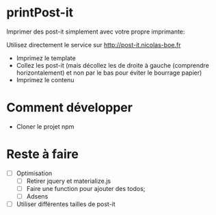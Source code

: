 # printPost-it
Imprimer des post-it simplement avec votre propre imprimante:

Utilisez directement le service sur http://post-it.nicolas-boe.fr

- Imprimez le template
- Collez les post-it (mais décollez les de droite à gauche (comprendre horizontalement) et non par le bas pour éviter le bourrage papier)
- Imprimez le contenu

# Comment développer

- Cloner le projet
npm


# Reste à faire

- [ ] Optimisation
  - [ ] Retirer jquery et materialize.js
  - [ ] Faire une function pour ajouter des todos;
  - [ ] Adsens
- [ ] Utiliser différentes tailles de post-it